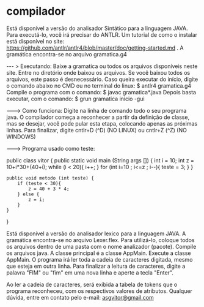 # compilador

Está disponível a versão do analisador Sintático para a linguagem JAVA.
Para executá-lo, você irá precisar do ANTLR. Um tutorial de como o instalar está disponível no site: https://github.com/antlr/antlr4/blob/master/doc/getting-started.md .
A gramática encontra-se no arquivo gramatica.g4

--- > Executando: 
Baixe a gramatica ou todos os arquivos disponíveis neste site. 
Entre no diretório onde baixou os arquivos.
Se você baixou todos os arquivos, este passo é desnecessário. Caso queira executar do início, digite o comando abaixo no CMD ou no terminal do linux:
$ antlr4 gramatica.g4
Compile o programa com o comando:
$ javac gramatica*.java
Depois basta executar, com o comando:
$ grun gramatica inicio -gui

---> Como funciona:
Digite na linha de comando todo o seu programa java. O compilador começa a reconhecer a partir da definição de classe, mas se desejar, você pode pular esta etapa, colocando apenas as próximas linhas.
Para finalizar, digite cntlr+D (^D) (NO LINUX) ou cntlr+Z (^Z) (NO WINDOWS)

---> Programa usado como teste:

public class vitor { 
	public static void main (String args []) {
		int i = 10;
		int z = 10+i*30+(40+i);
		while (i < 20){
			i++;
		}
		for (int i=10 ; i<=z ; i--){
			teste = 3;
		}
	}

	public void metodo (int teste) {
		if (teste < 30){
			z = 40 + 3 * 4;
		} else {
			z = i;
		}
	}	
}

Está disponível a versão do analisador lexico para a linguagem JAVA.
A gramática encontra-se no arquivo Lexer.flex.
Para utilizá-lo, coloque todos os arquivos dentro de uma pasta com o nome analizador (pacote).
Compile os arquivos java. A classe principal é a classe AppMain.
Execute a classe AppMain.
O programa irá ler toda a cadeia de caracteres digitada, mesmo que esteja em outra linha.
Para finalizar a leitura de caracteres, digite a palavra "FIM" ou "fim" em uma nova linha e aperte a tecla "Enter".

Ao ler a cadeia de caracteres, será exibida a tabela de tokens que o programa reconheceu, com os respectivos valores de atributos.
Qualquer dúvida, entre em contato pelo e-mail: asgvitor@gmail.com

